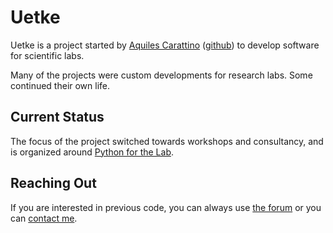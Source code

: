 # Uetke

Uetke is a project started by [Aquiles Carattino](https://www.aquiles.me) ([github](/aquilesC)) to develop software for scientific labs. 

Many of the projects were custom developments for research labs. Some continued their own life. 

## Current Status

The focus of the project switched towards workshops and consultancy, and is organized around [Python for the Lab](https://www.pythonforthelab.com). 

## Reaching Out

If you are interested in previous code, you can always use [the forum](https://forum.pythonforthelab.com) or you can [contact me](https://www.aquiles.me/contact_me/).
